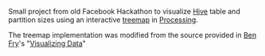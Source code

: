 Small project from old Facebook Hackathon to visualize [Hive](http://hadoop.apache.org/hive) table and partition sizes using an interactive [treemap](http://www.cs.umd.edu/hcil/treemap/) in [Processing](http://www.processing.org).

The treemap implementation was modified from the source provided in [Ben Fry](http://benfry.com/)'s "[Visualizing Data](http://www.amazon.com/Visualizing-Data-Ben-Fry/dp/0596514557)"
